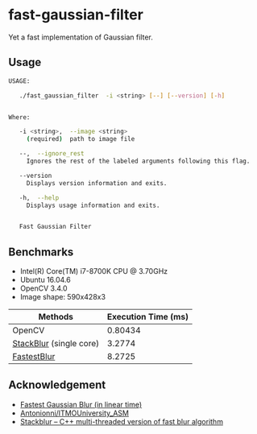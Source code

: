 # fast-gaussian-filter
Yet a fast implementation of Gaussian filter.

## Usage

```bash
USAGE:

   ./fast_gaussian_filter  -i <string> [--] [--version] [-h]


Where:

   -i <string>,  --image <string>
     (required)  path to image file

   --,  --ignore_rest
     Ignores the rest of the labeled arguments following this flag.

   --version
     Displays version information and exits.

   -h,  --help
     Displays usage information and exits.


   Fast Gaussian Filter
```

## Benchmarks

- Intel(R) Core(TM) i7-8700K CPU @ 3.70GHz
- Ubuntu 16.04.6
- OpenCV 3.4.0
- Image shape: 590x428x3

| Methods                                                      | Execution Time (ms) |
| ------------------------------------------------------------ | ------------------- |
| OpenCV                                                       | 0.80434             |
| [StackBlur](http://vitiy.info/stackblur-algorithm-multi-threaded-blur-for-cpp/) (single core) | 3.2774              |
| [FastestBlur](http://blog.ivank.net/fastest-gaussian-blur.html) | 8.2725              |

## Acknowledgement

- [Fastest Gaussian Blur (in linear time)](http://blog.ivank.net/fastest-gaussian-blur.html)
- [Antonionni/ITMOUniversity_ASM](https://github.com/Antonionni/ITMOUniversity_ASM)
- [Stackblur – C++ multi-threaded version of fast blur algorithm](http://vitiy.info/stackblur-algorithm-multi-threaded-blur-for-cpp/)

